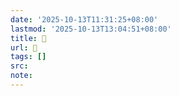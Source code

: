 ```yaml
---
date: '2025-10-13T11:31:25+08:00'
lastmod: '2025-10-13T13:04:51+08:00'
title: 󰩚
url: 󰩚
tags: []
src:
note:
---
```

